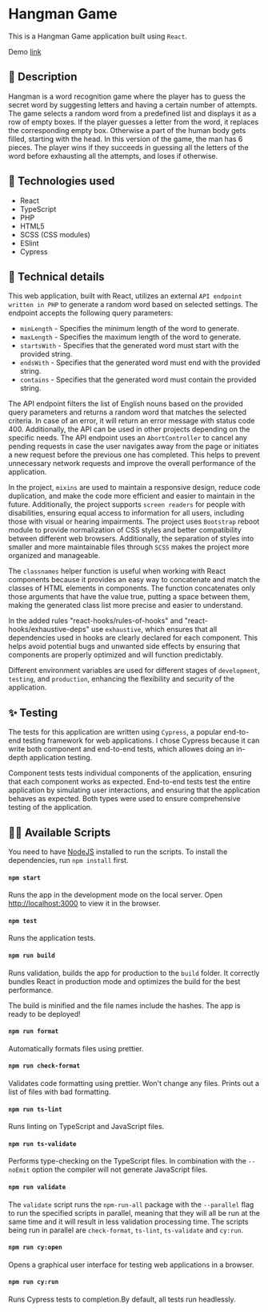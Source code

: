 # Hangman Game

This is a Hangman Game application built using `React`.

Demo [link](https://hangman-game-88c4d.web.app/)

## :scroll: Description

Hangman is a word recognition game where the player has to guess the secret word by suggesting letters and having a certain number of attempts. The game selects a random word from a predefined list and displays it as a row of empty boxes. If the player guesses a letter from the word, it replaces the corresponding empty box. Otherwise a part of the human body gets filled, starting with the head. In this version of the game, the man has 6 pieces. The player wins if they succeeds in guessing all the letters of the word before exhausting all the attempts, and loses if otherwise.

## :briefcase: Technologies used

- React
- TypeScript
- PHP
- HTML5
- SCSS (CSS modules)
- ESlint
- Cypress

## :pencil: Technical details

This web application, built with React, utilizes an external `API endpoint written in PHP` to generate a random word based on selected settings. The endpoint accepts the following query parameters:

- `minLength` - Specifies the minimum length of the word to generate.
- `maxLength` - Specifies the maximum length of the word to generate.
- `startsWith` - Specifies that the generated word must start with the provided string.
- `endsWith` - Specifies that the generated word must end with the provided string.
- `contains` - Specifies that the generated word must contain the provided string.

The API endpoint filters the list of English nouns based on the provided query parameters and returns a random word that matches the selected criteria. In case of an error, it will return an error message with status code 400. Additionally, the API can be used in other projects depending on the specific needs.
The API endpoint uses an `AbortController` to cancel any pending requests in case the user navigates away from the page or initiates a new request before the previous one has completed. This helps to prevent unnecessary network requests and improve the overall performance of the application.

In the project, `mixins` are used to maintain a responsive design, reduce code duplication, and make the code more efficient and easier to maintain in the future.
Additionally, the project supports `screen readers` for people with disabilities, ensuring equal access to information for all users, including those with visual or hearing impairments.
The project uses `Bootstrap` reboot module to provide normalization of CSS styles and better compatibility between different web browsers.
Additionally, the separation of styles into smaller and more maintainable files through `SCSS` makes the project more organized and manageable.

The `classnames` helper function is useful when working with React components because it provides an easy way to concatenate and match the classes of HTML elements in components. The function concatenates only those arguments that have the value true, putting a space between them, making the generated class list more precise and easier to understand.

In the added rules "react-hooks/rules-of-hooks" and "react-hooks/exhaustive-deps" use `exhaustive`, which ensures that all dependencies used in hooks are clearly declared for each component. This helps avoid potential bugs and unwanted side effects by ensuring that components are properly optimized and will function predictably.

Different environment variables are used for different stages of `development`, `testing`, and `production`, enhancing the flexibility and security of the application.

## :sparkles: Testing

The tests for this application are written using `Cypress`, a popular end-to-end testing framework for web applications. I chose Cypress because it can write both component and end-to-end tests, which allowes doing an in-depth application testing.

Component tests tests individual components of the application, ensuring that each component works as expected. End-to-end tests test the entire application by simulating user interactions, and ensuring that the application behaves as expected. Both types were used to ensure comprehensive testing of the application.

## :woman_juggling: Available Scripts

You need to have [NodeJS](https://nodejs.org/en/) installed to run the scripts. To install the dependencies, run `npm install` first.

#### `npm start`

Runs the app in the development mode on the local server.
Open [http://localhost:3000](http://localhost:3000) to view it in the browser.

#### `npm test`

Runs the application tests.

#### `npm run build`

Runs validation, builds the app for production to the `build` folder.
It correctly bundles React in production mode and optimizes the build for the best performance.

The build is minified and the file names include the hashes.
The app is ready to be deployed!

#### `npm run format`

Automatically formats files using prettier.

#### `npm run check-format`

Validates code formatting using prettier. Won't change any files. Prints out a list of files with bad formatting.

#### `npm run ts-lint`

Runs linting on TypeScript and JavaScript files.

#### `npm run ts-validate`

Performs type-checking on the TypeScript files. In combination with the `--noEmit` option the compiler will not generate JavaScript files.

#### `npm run validate`

The `validate` script runs the `npm-run-all` package with the `--parallel` flag to run the specified scripts in parallel, meaning that they will all be run at the same time and it will result in less validation processing time. The scripts being run in parallel are `check-format`, `ts-lint`, `ts-validate` and `cy:run`.

#### `npm run cy:open`

Opens a graphical user interface for testing web applications in a browser.

#### `npm run cy:run`

Runs Cypress tests to completion.By default, all tests run headlessly.
